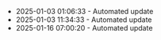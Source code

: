 - 2025-01-03 01:06:33 - Automated update
- 2025-01-03 11:34:33 - Automated update
- 2025-01-16 07:00:20 - Automated update
